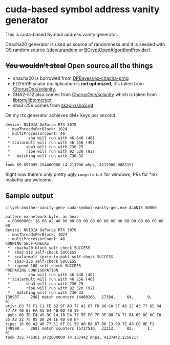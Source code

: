 cuda-based symbol address vanity generator
==========================================

This is cuda-based Symbol address vanity generator.

Chacha20 generator is used as source of randomness and it is seeded with OS random source ([/dev/urandom](https://en.wikipedia.org/wiki//dev/random) or [BCryptOpenAlgorithmProvider](https://learn.microsoft.com/en-us/windows/win32/api/bcrypt/nf-bcrypt-bcryptopenalgorithmprovider)).

~~You wouldn't steal~~ Open source all the things
-------------------------------------------------

 * chacha20 is borrowed from [DPBayes/jax-chacha-prng](https://github.com/DPBayes/jax-chacha-prng)
 * ED25519 scalar multiplication is **not optimized**, it's taken from [ChorusOne/solanity](https://github.com/ChorusOne/solanity).
 * SHA2-512 also comes from [ChorusOne/solanity](https://github.com/ChorusOne/solanity) which is taken from [libtom/libtomcrypt](https://github.com/libtom/libtomcrypt)
 * sha3-256 comes from [skapix/sha3.git](https://github.com/skapix/sha3.git)

On my rtx generator achieves 4M+ keys per second.

```
device: NVIDIA GeForce RTX 3070
 : maxThreadsPerBlock: 1024
 : multiProcessorCount: 46
 *        sha will run with 46 640 (46)
 * scalarmult will run with 46 256 (46)
 *       sha3 will run with 736 25
 *       ripe will run with 92 320 (92)
 *   matching will run with 736 32
...
took 69.897095 294400000 (4.211906 mhps, 4211906.088515)
```

Right now there's only pretty ugly `compile.bat` for windows, PRs for *nix makefile are welcome.

Sample output
-------------

```
c:\yet-another-vanity-gen> cuda-symbol-vanity-gen.exe ALANIS 50000

pattern ex network byte, as hex:
 > 00000000: 16 06 A2 40 00 00 00 00 00 00 00 00 00 00 00 00 00 00 00 00
device: NVIDIA GeForce RTX 3070
 : maxThreadsPerBlock: 1024
 : multiProcessorCount: 46
RUNNING SELF-CHECKS
 *  chacha20 block self-check SUCCESS
 *  sha2-512 self-check SUCCESS
 *  scalarmult (priv-to-pub) self-check SUCCESS
 *  sha3-256 self-check SUCCESS
 *  ripemd-160 self-check SUCCESS
PREPARING CONFIGURATION
 *        sha will run with 46 640 (46)
 * scalarmult will run with 46 256 (46)
 *       sha3 will run with 736 25
 *       ripe will run with 92 320 (92)
 *   matching will run with 736 32
[38937 .   298] match counters (4460166,  17384,     64,      0,      0)
priv: E0 73 F1 C1 FE 32 9F AD 77 41 67 FD 96 CA 5F A6 2C 43 77 65 84 77 AF 4B 07 FA A5 64 4B 9D 4B 19
 pub: 08 7D E4 49 DC 14 1B E4 77 5F F0 7F DF B0 EA 71 BA 69 0C 6C E0 25 A2 22 7E 85 DB 24 1E 4D 6B EF
ripe: 16 06 A2 40 77 51 6F 81 5B A0 BA 67 D6 13 99 7E 46 CE 0E F2
[49998 .   268] match counters (5727516,  22253,     82,      1,      0)
took 355.775361 1472000000 (4.137442 mhps, 4137442.225071)
```
